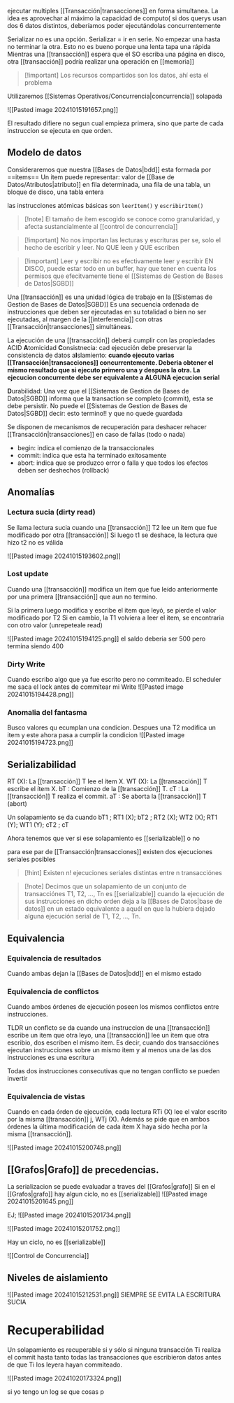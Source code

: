 ejecutar multiples [[Transacción|transacciones]] en forma simultanea. 
La idea es aprovechar al máximo la capacidad de computo( si dos querys usan dos 6 datos distintos, deberíamos poder ejecutándolas concurrentemente

Serializar no es una opción. Serializar = ir en serie. No empezar una hasta no terminar la otra. Esto no es bueno porque una lenta tapa una rápida
Mientras una [[transacción]] espera que el SO escriba una página en disco, otra [[transacción]] podría realizar una operación en [[memoria]]

>[!important] Los recursos compartidos son los datos, ahí esta el problema


Utilizaremos [[Sistemas Operativos/Concurrencia|concurrencia]] solapada


![[Pasted image 20241015191657.png]]

El resultado difiere no segun cual empieza primera, sino que parte de cada instruccion se ejecuta en que orden.


## Modelo de datos
Consideraremos que nuestra [[Bases de Datos|bdd]] esta formada por ==items== 
Un item puede representar: valor de [[Base de Datos/Atributos|atributo]] en fila determinada, una fila de una tabla, un bloque de disco, una tabla entera

las instrucciones atómicas básicas son `leerItem()` y `escribirItem()`

>[!note] El tamaño de ítem escogido se conoce como granularidad, y afecta sustancialmente al [[control de concurrencia]]

>[!important]  No nos importan las lecturas y escrituras per se, solo el hecho de escribir y leer. No QUE leen y QUE escriben

>[!important] Leer y escribir no es efectivamente leer y escribir EN DISCO, puede estar todo en un buffer, hay que tener en cuenta los permisos que efecitvamente tiene el [[Sistemas de Gestion de Bases de Datos|SGBD]]



Una [[transacción]] es una unidad lógica de trabajo en la [[Sistemas de Gestion de Bases de Datos|SGBD]]
Es una secuencia ordenada de instrucciones que deben ser ejecutadas en su totalidad o bien no ser ejecutadas, al margen de la [[interferencia]] con otras [[Transacción|transacciones]] simultáneas.


La ejecución de una [[transacción]] deberá cumplir con las propiedades ACID
**A**tomicidad
**C**onsistnecia: cad ejecución debe preservar la consistencia de datos
a**I**slamiento: **cuando ejecuto varias [[Transacción|transacciones]] concurrentemente. Deberia obtener el mismo resultado que si ejecuto primero una y despues la otra. La ejecucion concurrente debe ser equivalente a ALGUNA ejecucion serial**

**D**urabilidad: Una vez que el [[Sistemas de Gestion de Bases de Datos|SGBD]] informa que la transaction se completo (commit), esta se debe persistir. No puede el [[Sistemas de Gestion de Bases de Datos|SGBD]] decir: esto termino!! y que no quede guardada

Se disponen de mecanismos de recuperación para deshacer rehacer [[Transacción|transacciones]] en caso de fallas (todo o nada)

- begin: indica el comienzo de la transaccionales
- commit: indica que esta ha terminado exitosamente 
- abort: indica que se produzco error o falla y que todos los efectos deben ser deshechos (rollback)

## Anomalías 
### Lectura sucia (dirty read)
Se llama lectura sucia cuando una [[transacción]] T2 lee un item que fue modificado por otra [[transacción]] 
Si luego t1 se deshace, la lectura que hizo t2 no es válida

![[Pasted image 20241015193602.png]]

### Lost update 
Cuando una [[transacción]] modifica un item que fue leído anteriormente por una primera [[transacción]] que aun no termino. 

Si la primera luego modifica y escribe el item que leyó, se pierde el valor modificado por T2
Si en cambio, la T1 volviera a leer el item, se encontraria con otro valor (unrepeteale read)

![[Pasted image 20241015194125.png]]
el saldo deberia ser 500 pero termina siendo 400

### Dirty Write 
Cuando escribo algo que ya fue escrito pero no commiteado. El scheduler me saca el lock antes de commitear mi Write
![[Pasted image 20241015194428.png]]
### Anomalia del fantasma 
Busco valores qu ecumplan una condicion. Despues una T2 modifica un item y este ahora pasa a cumplir la condicion 
![[Pasted image 20241015194723.png]]


## Serializabilidad
RT (X): La [[transacción]] T lee el ítem X. 
WT (X): La [[transacción]] T escribe el ítem X. 
bT : Comienzo de la [[transacción]] T. 
cT : La [[transacción]] T realiza el commit. 
aT : Se aborta la [[transacción]] T (abort)

Un solapamiento se da cuando
bT1 ; RT1 (X); bT2 ; RT2 (X); WT2 (X); RT1 (Y); WT1 (Y); cT2 ; cT

Ahora tenemos que ver si ese solapamiento es [[serializable]] o no

para ese par de [[Transacción|transacciones]] existen dos ejecuciones seriales posibles

>[!hint] Existen n! ejecuciones seriales distintas entre n transacciónes 


>[!note] Decimos que un solapamiento de un conjunto de transacciónes T1, T2, ..., Tn es [[serializable]] cuando la ejecución de sus instrucciones en dicho orden deja a la [[Bases de Datos|base de datos]] en un estado equivalente a aquél en que la hubiera dejado alguna ejecución serial de T1, T2, ..., Tn.


## Equivalencia 
### Equivalencia de resultados 
Cuando ambas dejan la [[Bases de Datos|bdd]] en el mismo estado 

### Equivalencia de conflictos 
Cuando ambos órdenes de ejecución poseen los mismos conflictos entre instrucciones.


TLDR un conflcto se da cuando una instruccion de una [[transacción]] escribe un item que otra leyo, una [[transacción]] lee un item que otra escribio, dos escriben el mismo item. Es decir, cuando dos transacciónes ejecutan instrucciones sobre un mismo item y al menos una de las dos instrucciones es una escritura 

Todas dos instrucciones consecutivas que no tengan conflicto se pueden invertir 

### Equivalencia de vistas 
Cuando en cada órden de ejecución, cada lectura RTi (X) lee el valor escrito por la misma [[transacción]] j, WTj (X). Además se pide que en ambos órdenes la última modificación de cada ítem X haya sido hecha por la misma [[transacción]].




![[Pasted image 20241015200748.png]]




## [[Grafos|Grafo]] de precedencias. 
La serializacion se puede evaluadar a traves del [[Grafos|grafo]]
Si en el [[Grafos|grafo]] hay algun ciclo, no es [[serializable]]
![[Pasted image 20241015201645.png]]


EJ; 
![[Pasted image 20241015201734.png]]

![[Pasted image 20241015201752.png]]

Hay un ciclo, no es [[serializable]]


![[Control de Concurrencia]]

## Niveles de aislamiento

![[Pasted image 20241015212531.png]]
SIEMPRE SE EVITA LA ESCRITURA SUCIA


# Recuperabilidad 
Un solapamiento es recuperable si y sólo si ninguna transacción Ti realiza el commit hasta tanto todas las transacciones que escribieron datos antes de que Ti los leyera hayan commiteado.

![[Pasted image 20241020173324.png]]

si yo tengo un log se que cosas p